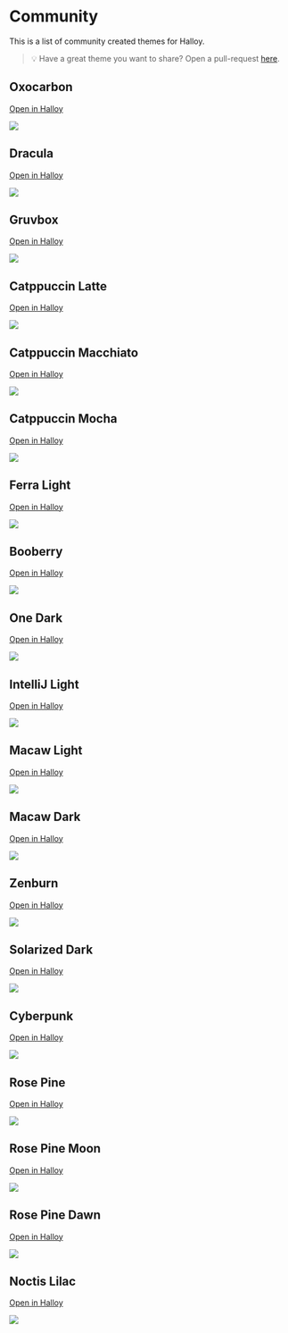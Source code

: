 # Community

This is a list of community created themes for Halloy.

> 💡 Have a great theme you want to share? Open a pull-request [here](https://github.com/squidowl/halloy/pulls).


## Oxocarbon 
 [Open in Halloy](halloy:///theme?e=ABYWFv8BJiYm_wImJib_A76V__8E8vT4_wVSUlL_Br6V__8HQr5l_wjuU5b_CT3b2f8KFhYW_wsfHh7_DBwcHP8NJiYm_w5jUIH_D76V__8QQDZP_xFCvmX_EjApOv8TOTk5_xRSUlL_FXip__8d_362_x4AAAAAHx0dHf8gJycn_yE2Njb_IiQkJP8jKCgo_yRANk__JVFDZ_8)

<img src="oxocarbon.png">

## Dracula 
 [Open in Halloy](halloy:///theme?e=ACgqNv8BHR8n_wJER1r_A2JypP8E-Pjy_wVyd5T_Br2T-v8HUPp7_wj_VVX_Cf-4bP8KHyIt_wsaGyT_DBobJP8NAAAAAA5Q-nv_D_95xv8QKy46_xH_ecb_EjU5R_8TkZKT_xTAwb__FYvp_f8d8fqM_x4oKjb_HygqNv8gPT1R_yExMUH_IisuOv8jMjZE_yQ7Nk7_JVZKcv8)

<img src="dracula.png">

## Gruvbox 
 [Open in Halloy](halloy:///theme?e=ACgoKP8BkoN0_wI8ODb_A7Fihv8E69uy_wWomYT_BrFihv8HmJca_wjMJB3_CdZdDv8KHSAh_wsoKCj_DB8hIf8NAAAAAA6Sg3T_D2idWv8QPDg2_xGOwHz_Ej05N_8TZlxU_xSSg3T_FUWFiP8d15kh_x4AAAAAHy4uLv8gMjIy_yE5OTn_IiImJ_8jJSor_yRBPDf_JVpSSv8)

<img src="gruvbox.png">

## Catppuccin Latte 
 [Open in Halloy](halloy:///theme?e=ANzg6P8BnKCw_wLM0Nr_A4g57_8ETE9p_wVsb4X_Bog57_8HQKAr_wjSDzn_Cf5kC_8K5unv_wvv8fX_DO_x9f8N3ODo_w7MuO__D3KH_f8Q1cnv_xEEpeX_ErXM9f8TnqG2_xSMj6H_FR5m9f8d344d_x4AAAAAH9bZ4f8gwcTK_yG3usD_IuPn7f8j1dne_yTUyO__JcKk7_8)

<img src="catppuccin-latte.png">

## Catppuccin Macchiato 
 [Open in Halloy](halloy:///theme?e=ABgZJv8BbnON_wIkJzr_A8ag9v8EytP1_wWlrcv_Bsag9v8HptqV_wjth5b_CfWpf_8KHiAw_wskJzr_DCQnOv8NGBkm_w5MQWP_D7e9-P8QWUx2_xGR1-P_EiwySv8TW2B2_xSAh6L_FYqt9P8d7tSf_x4AAAAAHx4fL_8gIiM1_yEnKD3_IiksQv8jMjVQ_yRKQGL_JY10sf8)

<img src="catppuccin-macchiato.png">

## Catppuccin Mocha 
 [Open in Halloy](halloy:///theme?e=ABERG_8BbHCG_wIeHi7_A8um9_8Ezdb0_wWmrcj_Bsum9_8HpuOh_wjzi6j_Cfqzh_8KGBgl_wseHi7_DB4eLv8NEREb_w5MQWP_D7e9-P8QWUx2_xGJ3Ov_EiwySv8TWFpu_xR_hJz_FYm0-v8d-eKv_x4AAAAAHxoaKf8gHh4v_yEiIjb_IiMjNv8jKytC_yRMQWP_JWhXhv8)

<img src="catppuccin-mocha.png">

## Ferra Light 
 [Open in Halloy](halloy:///theme?e=APTs5v8B3dDI_wLp2c7_A_-gev8EaFZQ_wWnmJH_BqNSxf8HdIYt_wjfUl7_CXSGLf8K8ebe_wvu4NX_DO_i2P8NAAAAAA7HubH_D6NSxf8Q9NbH_xHESGz_EubGw_8Trp2V_xSrinn_FWNg1v8dwZMX_x707Ob_H_Hl3f8g6trQ_yHm1cn_IunVyP8j38Kt_yTZ0bv_JcnFp_8)

<img src="ferra-light.png">

## Booberry 
 [Open in Halloy](halloy:///theme?e=AEUoWf8B27_v_wJUMm__Aza_hv8E2Mjz_wWtlr7_BuzNuv8HoPKP_wj0eGj_CejcoP8KOiJM_wsxHUH_DDYgR_8NAAAAAA6koOj_D8zMzP8QZFRv_xGg8o__ElBJbf8TgG2N_xTbv-__FYLOz_8d_80d_x4AAAAAH08uZf8gVDFs_yFWMm7_Ij8mU_8jRCla_ySFcpP_JcGo0_8)

<img src="booberry.png">

## One Dark
 [Open in Halloy](halloy:///theme?e=ACAkKv8Bc3Nz_wJgY2j_A_-MAP8Eu7u7_wWHjpv_BvRHR_8Hicp4_wjHVFD_CdVf3v8KKCw0_wsxN0H_DDE3Qf8NO0BI_w5gY2j_D4eOm_8QQlV7_xGJynj_EkBIWf8Tc3mE_xSHjpv_FWGv7_8dNZLE_x4AAAAAHzU6Rv8gREta_yFES1r_IiAkKv8jNTpG_yRES1r_JURLWv8)

<img src="one-dark.png">

## IntelliJ Light
 [Open in Halloy](halloy:///theme?e=AP____8Bv7-__wLg4OD_AwCN3v8ECAgI_wVBTUH_Bv8AAP8HsNGr_wjbWGD_CQBtzP8K_____wvw8PD_DPDw8P8N5ubm_w7g4OD_D0FNQf8QzMz__xEAjd7_EqbS__8TgICA_xRBTUH_FQBtzP8dOJ_W_x4AAAAAH9bW1v8g4ODg_yHg4OD_Iv____8j1tbW_yTg4OD_JeDg4P8)

<img src="intellij-light.png">

## Macaw Light
 [Open in Halloy](halloy:///theme?e=APHx8_8BtbW1_wLLzNf_AwB6__8EAAAA_wVsb4X_Bog57_8HlZWV_wiVlZX_CZWVlf8K_v___wvw8PD_DPDw8P8Nra2t_w6tra3_D3KH_f8Q1eD-_xFQbf__ErXM9f8TlZWV_xQAAAD_FR5m9f8dlZWV_x4AAAAAH-Li4v8g2tra_yHBwcH_Iu3t7f8j3t7e_yTs7Oz_Jenp6f8)

<img src="macaw-light.png">

## Macaw Dark
 [Open in Halloy](halloy:///theme?e=ADMzM_8BUFBQ_wIzMzP_AyiE_P8E39_f_wXCwsL_Bog57_8HlZWV_wiVlZX_CZWVlf8KHh4e_wsuLi7_DC4uLv8NGhoa_w4aGhr_D3KH_f8QRUZF_xEAyP__End3d_8TlZWV_xTf39__FSiE_P8dlZWV_x4AAAAAH0hISP8gSkpK_yFmZmb_Ijs7O_8jSEhI_yRkZGT_JWZmZv8)

 <img src="macaw-dark.png">

## Zenburn
[Open in Halloy](halloy:///theme?e=ADg4OP8BrtYA_wJGRkb_A16urv8E3NzM_wWVlYr_BvDfr_8HX4cA_wjXXwD_Cf-4bP8KPz8__wsxMTH_DDExMf8NAAAAAA6u1gD_D_95xv8QPU9P_xH5nZj_EmFcT_8TYWFc_xTAwb__FYvp_f8dXq6u_x44ODj_Hy4uLv8gODg4_yEuLi7_Ij8_P_8jODg4_yQ4ODj_JTg4OP8)

<img src="zenburn.png">

## Solarized Dark
[Open in Halloy](halloy:///theme?e=AAArNv8Bk6Gh_wKToaH_A5Ohof8Eg5SW_wVYbnX_BpOhof8HhZkA_wjcMi__CctLFv8KACs2_wsHNkL_DAc2Qv8Ng5SW_w6ToaH_D9M2gv8QBzZC_xEmi9L_EgArNv8TWG51_xSDlJb_FSqhmP8dWG51_x4AKzb_Hwc2Qv8gBzZC_yEHNkL_IgArNv8jBzZC_yQHNkL_JQc2Qv8)

<img src="solarized-dark.png">

## Cyberpunk 
 [Open in Halloy](halloy:///theme?e=AAoOFP8BLjxJ_wIbHyf_AwD_2f8EOf8U_wUAv___Bv8A__8HAP-d_wj_TEz_CQD_mf8KDQ8U_wsRFRz_DBsfJ_8NAAAAAA4A_9n_Dzn_FP8QiwCL_xH_AP__EhoeJf8TYHCL_xQAv___FQC___8d_9cA_x4KDhT_Hx0jL_8gDRIY_yEUGiH_IhsfJ_8jJCoz_yQuPEn_JTlFVP8)

<img src="cyberpunk.png">

## Rose Pine
 [Open in Halloy](halloy:///theme?e=ACEgLv8BQD1S_wImIzr_A_bBd_8E67y6_wWQjKr_BsSn5_8HnM_Y_wjrb5L_CZzP2P8KISAu_wsZFyT_DB8dLv8NAAAAAA5uaob_D-tvkv8QQD1S_xHrvLr_EiYjOv8TUk9n_xSQjKr_FeDe9P8d9sF3_x4hIC7_HyEgLv8gGRck_yEfHS7_IiYjOv8jQD1S_yRST2f_JW5qhv8)

<img src="rose-pine.png">

## Rose Pine Moon
 [Open in Halloy](halloy:///theme?e=ACooPv8BREFa_wI5NVL_A_bBd_8E6pqX_wWQjKr_BsSn5_8HnM_Y_wjrb5L_CZzP2P8KKig-_wsjITb_DConP_8NAAAAAA5uaob_D-tvkv8QREFa_xHqmpf_Ejk1Uv8TVlJu_xSQjKr_FeDe9P8d9sF3_x4qKD7_HyooPv8gIyE2_yEqJz__Ijk1Uv8jREFa_yRWUm7_JW5qhv8)

<img src="rose-pine-moon.png">

## Rose Pine Dawn
 [Open in Halloy](halloy:///theme?e=APTt6P8B39rZ_wLy6eH_A-qdNP8E14J-_wV5dZP_BpB6qf8HVpSf_wi0Y3r_CVaUn_8K9O3o_wv69O3_DP_68_8NAAAAAA6Yk6X_D7Rjev8Q39rZ_xHXgn7_EvLp4f8TzsrN_xR5dZP_FVdSef8d6p00_x707ej_H_Tt6P8g-vTt_yH_-vP_IvLp4f8j39rZ_yTOys3_JZiTpf8)

<img src="rose-pine-dawn.png">

## Noctis Lilac
 [Open in Halloy](halloy:///theme?e=AO3s-P8BnKCw_wLM0Nr_A4g57_8EDABr_wV1cY7_BlhC__8HALNo_wj_Uw__Cf5kC_8K8vH4_wvy8fj_DOLf9v8Nta3r_w5wYOv_D3KH_f8Q1cnv_xH_V5L_ErSt63cTmZW3_xR1cY7_FQDG4P8d9Jcl_x4AAAAAH3Bg6yIgcGDrZiFwYOtmIgAAAAAjpZn_dySlmf__JaWZ_90)

<img src="noctis-lilac.png">
